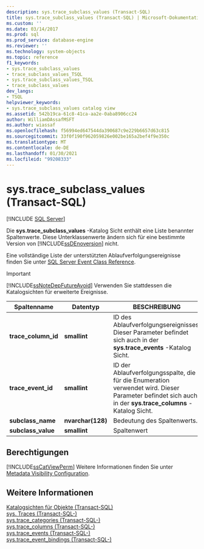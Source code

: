 ```yaml
---
description: sys.trace_subclass_values (Transact-SQL)
title: sys.trace_subclass_values (Transact-SQL) | Microsoft-Dokumentation
ms.custom: ''
ms.date: 03/14/2017
ms.prod: sql
ms.prod_service: database-engine
ms.reviewer: ''
ms.technology: system-objects
ms.topic: reference
f1_keywords:
- sys.trace_subclass_values
- trace_subclass_values_TSQL
- sys.trace_subclass_values_TSQL
- trace_subclass_values
dev_langs:
- TSQL
helpviewer_keywords:
- sys.trace_subclass_values catalog view
ms.assetid: 542b19ca-61c8-41ca-aa2e-0aba8906cc24
author: WilliamDAssafMSFT
ms.author: wiassaf
ms.openlocfilehash: f56994ed647544da390687c9e229b6657d63c815
ms.sourcegitcommit: 33f0f190f962059826e002be165a2bef4f9e350c
ms.translationtype: MT
ms.contentlocale: de-DE
ms.lasthandoff: 01/30/2021
ms.locfileid: "99208333"
---
```

# <a name="systrace_subclass_values-transact-sql"></a>sys.trace_subclass_values (Transact-SQL)
[!INCLUDE [SQL Server](../../includes/applies-to-version/sqlserver.md)]

  Die **sys.trace_subclass_values** -Katalog Sicht enthält eine Liste benannter Spaltenwerte. Diese Unterklassenwerte ändern sich für eine bestimmte Version von [!INCLUDE[ssDEnoversion](../../includes/ssdenoversion-md.md)] nicht.  
  
 Eine vollständige Liste der unterstützten Ablaufverfolgungsereignisse finden Sie unter [SQL Server Event Class Reference](../../relational-databases/event-classes/sql-server-event-class-reference.md).  
  
> [!IMPORTANT]  
>  [!INCLUDE[ssNoteDepFutureAvoid](../../includes/ssnotedepfutureavoid-md.md)] Verwenden Sie stattdessen die Katalogsichten für erweiterte Ereignisse.  
  
|Spaltenname|Datentyp|BESCHREIBUNG|  
|-----------------|---------------|-----------------|  
|**trace_column_id**|**smallint**|ID des Ablaufverfolgungsereignisses. Dieser Parameter befindet sich auch in der **sys.trace_events** -Katalog Sicht.|  
|**trace_event_id**|**smallint**|ID der Ablaufverfolgungsspalte, die für die Enumeration verwendet wird. Dieser Parameter befindet sich auch in der **sys.trace_columns** -Katalog Sicht.|  
|**subclass_name**|**nvarchar(128)**|Bedeutung des Spaltenwerts.|  
|**subclass_value**|**smallint**|Spaltenwert|  
  
## <a name="permissions"></a>Berechtigungen  
 [!INCLUDE[ssCatViewPerm](../../includes/sscatviewperm-md.md)] Weitere Informationen finden Sie unter [Metadata Visibility Configuration](../../relational-databases/security/metadata-visibility-configuration.md).  
  
## <a name="see-also"></a>Weitere Informationen  
 [Katalogsichten für Objekte &#40;Transact-SQL&#41;](../../relational-databases/system-catalog-views/object-catalog-views-transact-sql.md)   
 [sys. Traces &#40;Transact-SQL-&#41;](../../relational-databases/system-catalog-views/sys-traces-transact-sql.md)   
 [sys.trace_categories &#40;Transact-SQL-&#41;](../../relational-databases/system-catalog-views/sys-trace-categories-transact-sql.md)   
 [sys.trace_columns &#40;Transact-SQL-&#41;](../../relational-databases/system-catalog-views/sys-trace-columns-transact-sql.md)   
 [sys.trace_events &#40;Transact-SQL-&#41;](../../relational-databases/system-catalog-views/sys-trace-events-transact-sql.md)   
 [sys.trace_event_bindings &#40;Transact-SQL-&#41;](../../relational-databases/system-catalog-views/sys-trace-event-bindings-transact-sql.md)  
  
  
